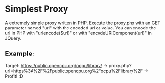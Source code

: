 # Simplest Proxy
A extremely simple proxy written in PHP. Execute the proxy.php with an GET parameter named "url" with the encoded url as value. You can encode the url in PHP with "urlencode($url)" or with "encodeURIComponent(url)" in JQuery.

## Example: 
Target: https://public.opencpu.org/ocpu/library/
-> proxy.php?url=https%3A%2F%2Fpublic.opencpu.org%2Focpu%2Flibrary%2F
-> Profit! :D

